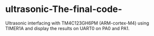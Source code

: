 # ultrasonic-The-final-code-
Ultrasonic interfacing with TM4C123GH6PM (ARM-cortex-M4) using TIMER1A and display the results on UART0 on PA0 and PA1.
